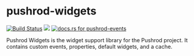 # pushrod-widgets

[![Build Status](https://travis-ci.org/KenSuenobu/pushrod-widgets.svg?branch=master)](https://travis-ci.org/KenSuenobu/pushrod-widgets)
[![](https://img.shields.io/crates/d/pushrod-widgets.svg)](https://crates.io/crates/pushrod-widgets)
[![docs.rs for pushrod-events](https://docs.rs/pushrod-widgets/badge.svg)](https://docs.rs/pushrod-widgets)

Pushrod Widgets is the widget support library for the Pushrod project.  It contains custom events,
properties, default widgets, and a cache.

